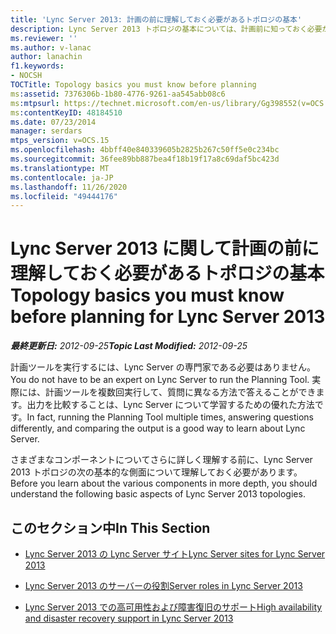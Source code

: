 ```yaml
---
title: 'Lync Server 2013: 計画の前に理解しておく必要があるトポロジの基本'
description: Lync Server 2013 トポロジの基本については、計画前に知っておく必要があります。
ms.reviewer: ''
ms.author: v-lanac
author: lanachin
f1.keywords:
- NOCSH
TOCTitle: Topology basics you must know before planning
ms:assetid: 7376306b-1b80-4776-9261-aa545abb08c6
ms:mtpsurl: https://technet.microsoft.com/en-us/library/Gg398552(v=OCS.15)
ms:contentKeyID: 48184510
ms.date: 07/23/2014
manager: serdars
mtps_version: v=OCS.15
ms.openlocfilehash: 4bbff40e840339605b2825b267c50ff5e0c234bc
ms.sourcegitcommit: 36fee89bb887bea4f18b19f17a8c69daf5bc423d
ms.translationtype: MT
ms.contentlocale: ja-JP
ms.lasthandoff: 11/26/2020
ms.locfileid: "49444176"
---
```

# <a name="topology-basics-you-must-know-before-planning-for-lync-server-2013"></a><span data-ttu-id="04727-103">Lync Server 2013 に関して計画の前に理解しておく必要があるトポロジの基本</span><span class="sxs-lookup"><span data-stu-id="04727-103">Topology basics you must know before planning for Lync Server 2013</span></span>

<div data-xmlns="http://www.w3.org/1999/xhtml">

<div class="topic" data-xmlns="http://www.w3.org/1999/xhtml" data-msxsl="urn:schemas-microsoft-com:xslt" data-cs="https://msdn.microsoft.com/">

<div data-asp="https://msdn2.microsoft.com/asp">



</div>

<div id="mainSection">

<div id="mainBody"><span data-ttu-id="04727-104">

<span> </span></span><span class="sxs-lookup"><span data-stu-id="04727-104">

<span> </span></span></span>

<span data-ttu-id="04727-105">_**最終更新日:** 2012-09-25_</span><span class="sxs-lookup"><span data-stu-id="04727-105">_**Topic Last Modified:** 2012-09-25_</span></span>

<span data-ttu-id="04727-106">計画ツールを実行するには、Lync Server の専門家である必要はありません。</span><span class="sxs-lookup"><span data-stu-id="04727-106">You do not have to be an expert on Lync Server to run the Planning Tool.</span></span> <span data-ttu-id="04727-107">実際には、計画ツールを複数回実行して、質問に異なる方法で答えることができます。出力を比較することは、Lync Server について学習するための優れた方法です。</span><span class="sxs-lookup"><span data-stu-id="04727-107">In fact, running the Planning Tool multiple times, answering questions differently, and comparing the output is a good way to learn about Lync Server.</span></span>

<span data-ttu-id="04727-108">さまざまなコンポーネントについてさらに詳しく理解する前に、Lync Server 2013 トポロジの次の基本的な側面について理解しておく必要があります。</span><span class="sxs-lookup"><span data-stu-id="04727-108">Before you learn about the various components in more depth, you should understand the following basic aspects of Lync Server 2013 topologies.</span></span>

<div>

## <a name="in-this-section"></a><span data-ttu-id="04727-109">このセクション中</span><span class="sxs-lookup"><span data-stu-id="04727-109">In This Section</span></span>

  - [<span data-ttu-id="04727-110">Lync Server 2013 の Lync Server サイト</span><span class="sxs-lookup"><span data-stu-id="04727-110">Lync Server sites for Lync Server 2013</span></span>](lync-server-2013-sites.md)

  - [<span data-ttu-id="04727-111">Lync Server 2013 のサーバーの役割</span><span class="sxs-lookup"><span data-stu-id="04727-111">Server roles in Lync Server 2013</span></span>](lync-server-2013-server-roles.md)

  - [<span data-ttu-id="04727-112">Lync Server 2013 での高可用性および障害復旧のサポート</span><span class="sxs-lookup"><span data-stu-id="04727-112">High availability and disaster recovery support in Lync Server 2013</span></span>](lync-server-2013-high-availability-and-disaster-recovery-support.md)

<span data-ttu-id="04727-113"></div>

</div>

<span> </span>

</div>

</div>

</span><span class="sxs-lookup"><span data-stu-id="04727-113"></div>

</div>

<span> </span>

</div>

</div>

</span></span></div>

